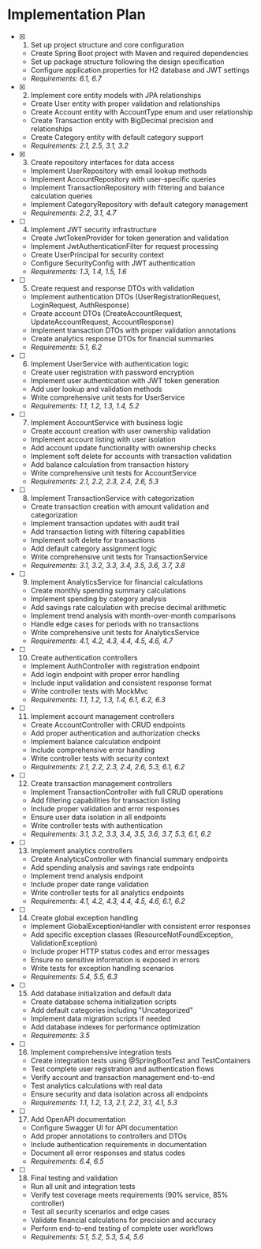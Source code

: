 # Implementation Plan

- [x] 1. Set up project structure and core configuration
  - Create Spring Boot project with Maven and required dependencies
  - Set up package structure following the design specification
  - Configure application.properties for H2 database and JWT settings
  - _Requirements: 6.1, 6.7_

- [x] 2. Implement core entity models with JPA relationships
  - Create User entity with proper validation and relationships
  - Create Account entity with AccountType enum and user relationship
  - Create Transaction entity with BigDecimal precision and relationships
  - Create Category entity with default category support
  - _Requirements: 2.1, 2.5, 3.1, 3.2_

- [x] 3. Create repository interfaces for data access
  - Implement UserRepository with email lookup methods
  - Implement AccountRepository with user-specific queries
  - Implement TransactionRepository with filtering and balance calculation queries
  - Implement CategoryRepository with default category management
  - _Requirements: 2.2, 3.1, 4.7_

- [ ] 4. Implement JWT security infrastructure
  - Create JwtTokenProvider for token generation and validation
  - Implement JwtAuthenticationFilter for request processing
  - Create UserPrincipal for security context
  - Configure SecurityConfig with JWT authentication
  - _Requirements: 1.3, 1.4, 1.5, 1.6_

- [ ] 5. Create request and response DTOs with validation
  - Implement authentication DTOs (UserRegistrationRequest, LoginRequest, AuthResponse)
  - Create account DTOs (CreateAccountRequest, UpdateAccountRequest, AccountResponse)
  - Implement transaction DTOs with proper validation annotations
  - Create analytics response DTOs for financial summaries
  - _Requirements: 5.1, 6.2_

- [ ] 6. Implement UserService with authentication logic
  - Create user registration with password encryption
  - Implement user authentication with JWT token generation
  - Add user lookup and validation methods
  - Write comprehensive unit tests for UserService
  - _Requirements: 1.1, 1.2, 1.3, 1.4, 5.2_

- [ ] 7. Implement AccountService with business logic
  - Create account creation with user ownership validation
  - Implement account listing with user isolation
  - Add account update functionality with ownership checks
  - Implement soft delete for accounts with transaction validation
  - Add balance calculation from transaction history
  - Write comprehensive unit tests for AccountService
  - _Requirements: 2.1, 2.2, 2.3, 2.4, 2.6, 5.3_

- [ ] 8. Implement TransactionService with categorization
  - Create transaction creation with amount validation and categorization
  - Implement transaction updates with audit trail
  - Add transaction listing with filtering capabilities
  - Implement soft delete for transactions
  - Add default category assignment logic
  - Write comprehensive unit tests for TransactionService
  - _Requirements: 3.1, 3.2, 3.3, 3.4, 3.5, 3.6, 3.7, 3.8_

- [ ] 9. Implement AnalyticsService for financial calculations
  - Create monthly spending summary calculations
  - Implement spending by category analysis
  - Add savings rate calculation with precise decimal arithmetic
  - Implement trend analysis with month-over-month comparisons
  - Handle edge cases for periods with no transactions
  - Write comprehensive unit tests for AnalyticsService
  - _Requirements: 4.1, 4.2, 4.3, 4.4, 4.5, 4.6, 4.7_

- [ ] 10. Create authentication controllers
  - Implement AuthController with registration endpoint
  - Add login endpoint with proper error handling
  - Include input validation and consistent response format
  - Write controller tests with MockMvc
  - _Requirements: 1.1, 1.2, 1.3, 1.4, 6.1, 6.2, 6.3_

- [ ] 11. Implement account management controllers
  - Create AccountController with CRUD endpoints
  - Add proper authentication and authorization checks
  - Implement balance calculation endpoint
  - Include comprehensive error handling
  - Write controller tests with security context
  - _Requirements: 2.1, 2.2, 2.3, 2.4, 2.6, 5.3, 6.1, 6.2_

- [ ] 12. Create transaction management controllers
  - Implement TransactionController with full CRUD operations
  - Add filtering capabilities for transaction listing
  - Include proper validation and error responses
  - Ensure user data isolation in all endpoints
  - Write controller tests with authentication
  - _Requirements: 3.1, 3.2, 3.3, 3.4, 3.5, 3.6, 3.7, 5.3, 6.1, 6.2_

- [ ] 13. Implement analytics controllers
  - Create AnalyticsController with financial summary endpoints
  - Add spending analysis and savings rate endpoints
  - Implement trend analysis endpoint
  - Include proper date range validation
  - Write controller tests for all analytics endpoints
  - _Requirements: 4.1, 4.2, 4.3, 4.4, 4.5, 4.6, 6.1, 6.2_

- [ ] 14. Create global exception handling
  - Implement GlobalExceptionHandler with consistent error responses
  - Add specific exception classes (ResourceNotFoundException, ValidationException)
  - Include proper HTTP status codes and error messages
  - Ensure no sensitive information is exposed in errors
  - Write tests for exception handling scenarios
  - _Requirements: 5.4, 5.5, 6.3_

- [ ] 15. Add database initialization and default data
  - Create database schema initialization scripts
  - Add default categories including "Uncategorized"
  - Implement data migration scripts if needed
  - Add database indexes for performance optimization
  - _Requirements: 3.5_

- [ ] 16. Implement comprehensive integration tests
  - Create integration tests using @SpringBootTest and TestContainers
  - Test complete user registration and authentication flows
  - Verify account and transaction management end-to-end
  - Test analytics calculations with real data
  - Ensure security and data isolation across all endpoints
  - _Requirements: 1.1, 1.2, 1.3, 2.1, 2.2, 3.1, 4.1, 5.3_

- [ ] 17. Add OpenAPI documentation
  - Configure Swagger UI for API documentation
  - Add proper annotations to controllers and DTOs
  - Include authentication requirements in documentation
  - Document all error responses and status codes
  - _Requirements: 6.4, 6.5_

- [ ] 18. Final testing and validation
  - Run all unit and integration tests
  - Verify test coverage meets requirements (90% service, 85% controller)
  - Test all security scenarios and edge cases
  - Validate financial calculations for precision and accuracy
  - Perform end-to-end testing of complete user workflows
  - _Requirements: 5.1, 5.2, 5.3, 5.4, 5.6_